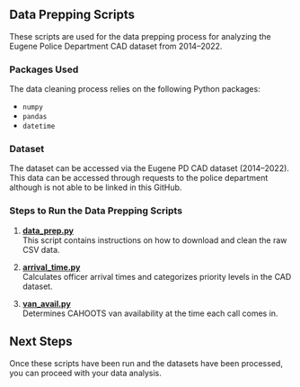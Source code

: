 ## Data Prepping Scripts

These scripts are used for the data prepping process for analyzing the Eugene Police Department CAD dataset from 2014–2022.

### Packages Used

The data cleaning process relies on the following Python packages:

- `numpy`
- `pandas`
- `datetime`

### Dataset

The dataset can be accessed via the Eugene PD CAD dataset (2014–2022). This data can be accessed through requests to the police department although is not able to be linked in this GitHub. 

### Steps to Run the Data Prepping Scripts

1. **[data_prep.py](./scripts/data_prep.py)**  
   This script contains instructions on how to download and clean the raw CSV data.

2. **[arrival_time.py](./scripts/arrival_time.py)**  
   Calculates officer arrival times and categorizes priority levels in the CAD dataset.

3. **[van_avail.py](./scripts/van_avail.py)**  
   Determines CAHOOTS van availability at the time each call comes in.

## Next Steps

Once these scripts have been run and the datasets have been processed, you can proceed with your data analysis.
